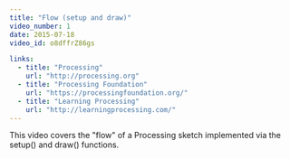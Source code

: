 ```yaml
---
title: "Flow (setup and draw)"
video_number: 1
date: 2015-07-18
video_id: o8dffrZ86gs

links:
  - title: "Processing"
    url: "http://processing.org"
  - title: "Processing Foundation"
    url: "https://processingfoundation.org/"
  - title: "Learning Processing"
    url: "http://learningprocessing.com/"
---
```


This video covers the "flow" of a Processing sketch implemented via the setup() and draw() functions.
